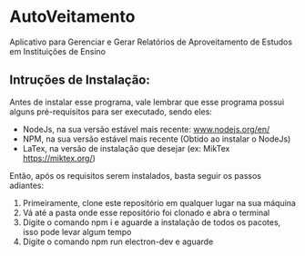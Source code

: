 # AutoVeitamento
Aplicativo para Gerenciar e Gerar Relatórios de Aproveitamento de Estudos em Instituições de Ensino


## Intruções de Instalação:

Antes de instalar esse programa, vale lembrar que esse programa possui alguns pré-requisitos para ser executado, sendo eles:
* NodeJs, na sua versão estável mais recente: www.nodejs.org/en/
* NPM, na sua versão estável mais recente (Obtido ao instalar o NodeJs)
* LaTex, na versão de instalação que desejar (ex: MikTex https://miktex.org/)

Então, após os requisitos serem instalados, basta seguir os passos adiantes:

1. Primeiramente, clone este repositório em qualquer lugar na sua máquina
2. Vá até a pasta onde esse repositório foi clonado e abra o terminal
3. Digite o comando npm i e aguarde a instalação de todos os pacotes, isso pode levar algum tempo
4. Digite o comando npm run electron-dev e aguarde